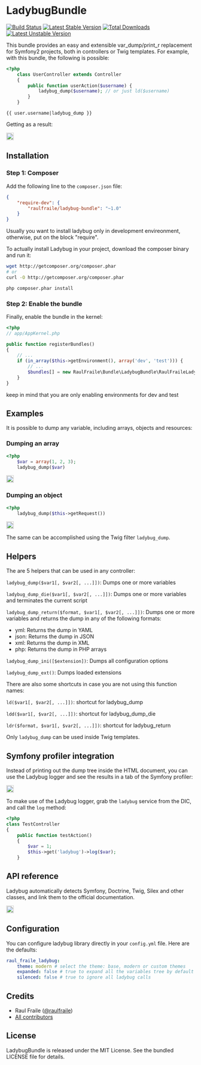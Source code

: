 LadybugBundle
=============

[![Build Status](https://secure.travis-ci.org/raulfraile/LadybugBundle.png)](http://travis-ci.org/raulfraile/LadybugBundle)
[![Latest Stable Version](https://poser.pugx.org/raulfraile/ladybug-bundle/v/stable.png)](https://packagist.org/packages/raulfraile/ladybug-bundle)
[![Total Downloads](https://poser.pugx.org/raulfraile/ladybug-bundle/downloads.png)](https://packagist.org/packages/raulfraile/ladybug-bundle)
[![Latest Unstable Version](https://poser.pugx.org/raulfraile/ladybug-bundle/v/unstable.png)](https://packagist.org/packages/raulfraile/ladybug-bundle)

This bundle provides an easy and extensible var_dump/print_r replacement for
Symfony2 projects, both in controllers or Twig templates. For example, with this
bundle, the following is possible:

``` php
<?php
    class UserController extends Controller
    {
        public function userAction($username) {
            ladybug_dump($username); // or just ld($username)
        }
    }
```

``` jinja
{{ user.username|ladybug_dump }}
```

Getting as a result:

<img style="border:1px solid #ccc; padding:1px" src="https://github.com/raulfraile/LadybugBundle/raw/master/Resources/doc/images/string_example.png" />

## Installation

### Step 1: Composer

Add the following line to the `composer.json` file:

``` json
{
    "require-dev": {
        "raulfraile/ladybug-bundle": "~1.0"
    }
}
```

Usually you want to install ladybug only in development envireonment, otherwise, put on the block "require".

To actually install Ladybug in your project, download the composer binary and run it:

``` bash
wget http://getcomposer.org/composer.phar
# or
curl -O http://getcomposer.org/composer.phar

php composer.phar install
```

### Step 2: Enable the bundle

Finally, enable the bundle in the kernel:

``` php
<?php
// app/AppKernel.php

public function registerBundles()
{
    // ...
    if (in_array($this->getEnvironment(), array('dev', 'test'))) {
        // ...    
        $bundles[] = new RaulFraile\Bundle\LadybugBundle\RaulFraileLadybugBundle();
    }
}
```

keep in mind that you are only enabling environments for dev and test

## Examples

It is possible to dump any variable, including arrays, objects and resources:

### Dumping an array

``` php
<?php
    $var = array(1, 2, 3);
    ladybug_dump($var)
```

<img style="border:1px solid #ccc; padding:1px" src="https://github.com/raulfraile/LadybugBundle/raw/master/Resources/doc/images/array_example.png" />

### Dumping an object

``` php
<?php
    ladybug_dump($this->getRequest())
```

<img style="border:1px solid #ccc; padding:1px" src="https://github.com/raulfraile/LadybugBundle/raw/master/Resources/doc/images/request_example.png" />

The same can be accomplished using the Twig filter `ladybug_dump`.

## Helpers

The are 5 helpers that can be used in any controller:

`ladybug_dump($var1[, $var2[, ...]])`: Dumps one or more variables

`ladybug_dump_die($var1[, $var2[, ...]])`: Dumps one or more variables and
terminates the current script

`ladybug_dump_return($format, $var1[, $var2[, ...]])`: Dumps one or more variables and
returns the dump in any of the following formats:

* yml: Returns the dump in YAML
* json: Returns the dump in JSON
* xml: Returns the dump in XML
* php: Returns the dump in PHP arrays

`ladybug_dump_ini([$extension])`: Dumps all configuration options

`ladybug_dump_ext()`: Dumps loaded extensions

There are also some shortcuts in case you are not using this function names:

`ld($var1[, $var2[, ...]])`: shortcut for ladybug_dump

`ldd($var1[, $var2[, ...]])`: shortcut for ladybug_dump_die

`ldr($format, $var1[, $var2[, ...]])`: shortcut for ladybug_return

Only `ladybug_dump` can be used inside Twig templates.

## Symfony profiler integration

Instead of printing out the dump tree inside the HTML document, you can use the Ladybug logger and
see the results in a tab of the Symfony profiler:

<img style="border:1px solid #ccc; padding:1px" src="https://github.com/raulfraile/LadybugBundle/raw/master/Resources/doc/images/profiler.png" />

To make use of the Ladybug logger, grab the `ladybug` service from the DIC, and call the `log`
method:

``` php
<?php
class TestController
{
    public function testAction()
    {
        $var = 1;
        $this->get('ladybug')->log($var);
    }
```

## API reference

Ladybug automatically detects Symfony, Doctrine, Twig, Silex and other classes, and link them to the
official documentation.

<img style="border:1px solid #ccc; padding:1px" src="https://github.com/raulfraile/LadybugBundle/raw/master/Resources/doc/images/doc_example.png" />

## Configuration

You can configure ladybug library directly in your `config.yml` file. Here are the defaults:

``` yaml
raul_fraile_ladybug:
    theme: modern # select the theme: base, modern or custom themes
    expanded: false # true to expand all the variables tree by default
    silenced: false # true to ignore all ladybug calls
```

## Credits

* Raul Fraile ([@raulfraile](https://twitter.com/raulfraile))
* [All contributors](https://github.com/raulfraile/LadybugBundle/contributors)

## License

LadybugBundle is released under the MIT License. See the bundled LICENSE file for details.
